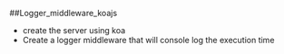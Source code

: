 ##Logger_middleware_koajs

- create the server using koa
- Create a logger middleware that will console log the execution time
